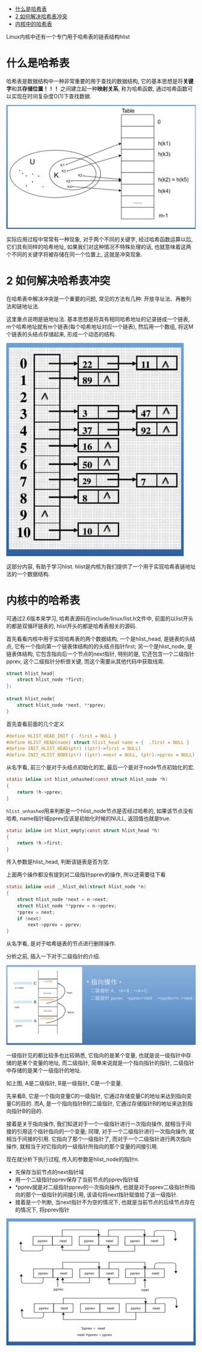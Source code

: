 
<!-- @import "[TOC]" {cmd="toc" depthFrom=1 depthTo=6 orderedList=false} -->

<!-- code_chunk_output -->

- [什么是哈希表](#什么是哈希表)
- [2 如何解决哈希表冲突](#2-如何解决哈希表冲突)
- [内核中的哈希表](#内核中的哈希表)

<!-- /code_chunk_output -->

Linux内核中还有一个专门用于哈希表的链表结构hlist

# 什么是哈希表

哈希表是数据结构中一种非常重要的用于查找的数据结构, 它的基本思想是将**关键字**和其**存储位置！！！** 之间建立起一种**映射关系**, 称为哈希函数, 通过哈希函数可以实现在时间复杂度O(1)下查找数据.

![2019-09-17-20-12-34.png](./images/2019-09-17-20-12-34.png)

实际应用过程中常常有一种现象, 对于两个不同的关键字, 经过哈希函数运算以后, 它们具有同样的哈希地址, 如果我们对这种情况不特殊处理的话, 也就意味着这两个不同的关键字将被存储在同一个位置上, 这就是冲突现象.

# 2 如何解决哈希表冲突

在哈希表中解决冲突是一个重要的问题, 常见的方法有几种: 开放寻址法、再散列法和链地址法.

这里重点说明是链地址法. 基本思想是将具有相同哈希地址的记录链成一个链表, m个哈希地址就有m个链表(每个哈希地址对应一个链表), 然后用一个数组, 将这M个链表的头结点存储起来, 形成一个动态的结构. 

![2019-10-05-18-30-53.png](./images/2019-10-05-18-30-53.png)

这部分内容, 有助于学习hlist. hlist是内核为我们提供了一个用于实现哈希表链地址法的一个数据结构. 

# 内核中的哈希表

可通过2.6版本来学习, 哈希表源码在include/linux/list.h文件中, 前面的以list开头的都是双循环链表的, hlist开头的都是哈希表相关的源码. 

首先看看内核中用于实现哈希表的两个数据结构, 一个是hlist_head, 是链表的头结点, 它有一个指向第一个链表体结构的的头结点指针first; 另一个是hlist_node, 是链表体结构, 它包含指向后一个节点的next指针, 特别的是, 它还包含一个二级指针pprev, 这个二级指针分析很关键, 而这个需要从其他代码中获取线索. 

```c
struct hlist_head{
    struct hlist_node *first;
};

struct hlist_node{
    struct hlist_node *next, **pprev;
}
```

首先查看前面的几个定义

```c
#define HLIST_HEAD_INIT { .first = NULL }
#define HLIST_HEAD(name) struct hlist_head name = {  .first = NULL }
#define INIT_HLIST_HEAD(ptr) ((ptr)->first = NULL)
#define INIT_HLIST_NODE(ptr) ((ptr)->next = NULL, (ptr)->pprev = NULL)
```

从名字看, 前三个是对于头结点初始化的宏, 最后一个是对于node节点初始化的宏.


```c
static inline int hlist_unhashed(const struct hlist_node *h)
{
	return !h->pprev;
}
```

`hlist_unhashed`用来判断是一个hlist_node节点是否经过哈希的, 如果该节点没有哈希, name指针域pprev应该是初始化时候的NULL, 返回值也就是true.

```c
static inline int hlist_empty(const struct hlist_head *h)
{
	return !h->first;
}
```

传入参数是hlist_head, 判断该链表是否为空.

上面两个操作都没有提到对二级指针pprev的操作, 所以还需要往下看

```c
static inline void __hlist_del(struct hlist_node *n)
{
	struct hlist_node *next = n->next;
	struct hlist_node **pprev = n->pprev;
	*pprev = next;
	if (next)
		next->pprev = pprev;
}
```

从名字看, 是对于哈希链表的节点进行删除操作. 

分析之前, 插入一下对于二级指针的介绍. 

![2019-10-05-19-11-54.png](./images/2019-10-05-19-11-54.png)

一级指针见的都比较多也比较熟悉, 它指向的是某个变量, 也就是说一级指针中存储的是某个变量的地址, 而二级指针, 简单来说就是一个指向指针的指针, 二级指针中存储的是某个一级指针的地址.

如上图, A是二级指针, B是一级指针, C是一个变量. 

先来看B, 它是一个指向变量C的一级指针, 它通过存储变量C的地址来达到指向变量C的目的. 而A, 是一个指向指针B的二级指针, 它通过存储指针B的地址来达到指向指针B的目的.

接着是关于指向操作, 我们知道对于一个一级指针进行一次指向操作, 就相当于间接的引用这个指针指向的一个变量; 同理, 对于一个二级指针进行一次指向操作, 就相当于间接的引用. 它指向了那个一级指针了, 而对于一个二级指针进行两次指向操作, 就相当于对它指向的一级指针所指向的那个变量的间接引用.


现在就分析下执行过程, 传入的参数是hlist_node的指针n. 

* 先保存当前节点的next指针域
* 用一个二级指针pprev保存了当前节点的pprev指针域
* \*pprev就是对二级指针pprev的一次指向操作, 也就是对于pprev二级指针所指向的那个一级指针的间接引用, 该语句将next指针赋值给了该一级指针.
* 接着是一个判断, 当next指针不为空的情况下, 也就是当前节点的后续节点存在的情况下, 将pprev指针

![2019-10-05-19-05-16.png](./images/2019-10-05-19-05-16.png)